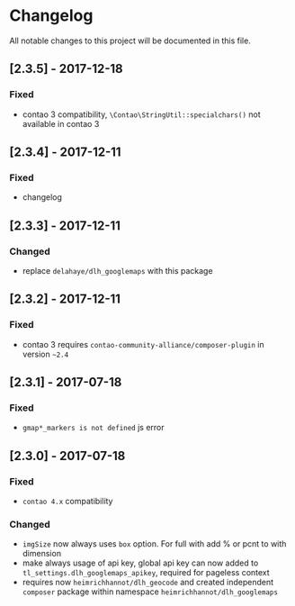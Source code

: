 # Changelog
All notable changes to this project will be documented in this file.

## [2.3.5] - 2017-12-18

### Fixed
- contao 3 compatibility, `\Contao\StringUtil::specialchars()` not available in contao 3

## [2.3.4] - 2017-12-11

### Fixed
- changelog

## [2.3.3] - 2017-12-11

### Changed
- replace `delahaye/dlh_googlemaps` with this package

## [2.3.2] - 2017-12-11

### Fixed
- contao 3 requires `contao-community-alliance/composer-plugin` in version `~2.4`

## [2.3.1] - 2017-07-18

### Fixed
- `gmap*_markers is not defined` js error

## [2.3.0] - 2017-07-18

### Fixed
- `contao 4.x` compatibility
 
### Changed

- `imgSize` now always uses `box` option. For full with add % or pcnt to with dimension
- make always usage of api key, global api key can now added to `tl_settings.dlh_googlemaps_apikey`, required for pageless context
- requires now `heimrichhannot/dlh_geocode` and created independent `composer` package within namespace `heimrichhannot/dlh_googlemaps`
